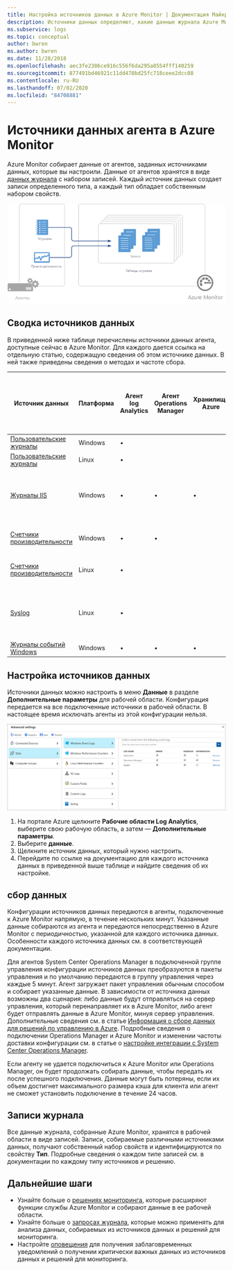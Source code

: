 ```yaml
---
title: Настройка источников данных в Azure Monitor | Документация Майкрософт
description: Источники данных определяют, какие данные журнала Azure Monitor будет собирать из агентов и других подключенных источников.  В этой статье описывается, каким образом Azure Monitor использует источники данных, и рассказывается, как их настраивать, а также приводятся общие сведения о различных доступных источниках данных.
ms.subservice: logs
ms.topic: conceptual
author: bwren
ms.author: bwren
ms.date: 11/28/2018
ms.openlocfilehash: aec3fe2386ce916c556f6da295a8554fff140259
ms.sourcegitcommit: 877491bd46921c11dd478bd25fc718ceee2dcc08
ms.contentlocale: ru-RU
ms.lasthandoff: 07/02/2020
ms.locfileid: "84708881"
---
```

# <a name="agent-data-sources-in-azure-monitor"></a>Источники данных агента в Azure Monitor
Azure Monitor собирает данные от агентов, заданных источниками данных, которые вы настроили.  Данные от агентов хранятся в виде [данных журнала](data-platform-logs.md) с набором записей.  Каждый источник данных создает записи определенного типа, а каждый тип обладает собственным набором свойств.

![Сбор данных журнала](media/agent-data-sources/overview.png)

## <a name="summary-of-data-sources"></a>Сводка источников данных
В приведенной ниже таблице перечислены источники данных агента, доступные сейчас в Azure Monitor.  Для каждого дается ссылка на отдельную статью, содержащую сведения об этом источнике данных.   В ней также приведены сведения о методах и частоте сбора. 


| Источник данных | Платформа | Агент log Analytics | Агент Operations Manager | Хранилище Azure | Нужен ли Operations Manager? | Отправка данных агента Operations Manager через группу управления | Частота сбора |
| --- | --- | --- | --- | --- | --- | --- | --- |
| [Пользовательские журналы](data-sources-custom-logs.md) | Windows |&#8226; |  | |  |  | При получении |
| [Пользовательские журналы](data-sources-custom-logs.md) | Linux   |&#8226; |  | |  |  | При получении |
| [Журналы IIS](data-sources-iis-logs.md) | Windows |&#8226; |&#8226; |&#8226; |  |  |в зависимости от параметров смены файла журнала |
| [Счетчики производительности](data-sources-performance-counters.md) | Windows |&#8226; |&#8226; |  |  |  |по расписанию, не менее 10 секунд |
| [Счетчики производительности](data-sources-performance-counters.md) | Linux |&#8226; |  |  |  |  |по расписанию, не менее 10 секунд |
| [Syslog](data-sources-syslog.md) | Linux |&#8226; |  |  |  |  |Из хранилища Azure — 10 минут, из агента — при получении |
| [Журналы событий Windows](data-sources-windows-events.md) |Windows |&#8226; |&#8226; |&#8226; |  |&#8226; | При получении |


## <a name="configuring-data-sources"></a>Настройка источников данных
Источники данных можно настроить в меню **Данные** в разделе **Дополнительные параметры** для рабочей области.  Конфигурация передается на все подключенные источники в рабочей области.  В настоящее время исключать агенты из этой конфигурации нельзя.

![Настройка событий Windows](media/agent-data-sources/configure-events.png)

1. На портале Azure щелкните **Рабочие области Log Analytics**, выберите свою рабочую область, а затем — **Дополнительные параметры**.
2. Выберите **данные**.
3. Щелкните источник данных, который нужно настроить.
4. Перейдите по ссылке на документацию для каждого источника данных в приведенной выше таблице и найдите сведения об их настройке.


## <a name="data-collection"></a>сбор данных
Конфигурации источников данных передаются в агенты, подключенные к Azure Monitor напрямую, в течение нескольких минут.  Указанные данные собираются из агента и передаются непосредственно в Azure Monitor с периодичностью, указанной для каждого источника данных.  Особенности каждого источника данных см. в соответствующей документации.

Для агентов System Center Operations Manager в подключенной группе управления конфигурации источников данных преобразуются в пакеты управления и по умолчанию передаются в группу управления через каждые 5 минут.  Агент загружает пакет управления обычным способом и собирает указанные данные. В зависимости от источника данных возможны два сценария: либо данные будут отправляться на сервер управления, который перенаправляет их в Azure Monitor, либо агент будет отправлять данные в Azure Monitor, минуя сервер управления. Дополнительные сведения см. в статье [Информация о сборе данных для решений по управлению в Azure](../insights/solutions-inventory.md).  Подробные сведения о подключении Operations Manager и Azure Monitor и изменении частоты доставки конфигурации см. в статье о [настройке интеграции с System Center Operations Manager](om-agents.md).

Если агенту не удается подключиться к Azure Monitor или Operations Manager, он будет продолжать собирать данные, чтобы передать их после успешного подключения.  Данные могут быть потеряны, если их объем достигнет максимального размера кэша для клиента или агент не сможет установить подключение в течение 24 часов.

## <a name="log-records"></a>Записи журнала
Все данные журнала, собранные Azure Monitor, хранятся в рабочей области в виде записей.  Записи, собираемые различными источниками данных, получают собственный набор свойств и идентифицируются по свойству **Тип**.  Подробные сведения о каждом типе записей см. в документации по каждому типу источников и решению.

## <a name="next-steps"></a>Дальнейшие шаги
* Узнайте больше о [решениях мониторинга](../insights/solutions.md), которые расширяют функции службы Azure Monitor и собирают данные в ее рабочей области.
* Узнайте больше о [запросах журнала](../log-query/log-query-overview.md), которые можно применять для анализа данных, собираемых из источников данных и решений для мониторинга.  
* Настройте [оповещения](alerts-overview.md) для получения заблаговременных уведомлений о получении критически важных данных из источников данных и решений для мониторинга.
